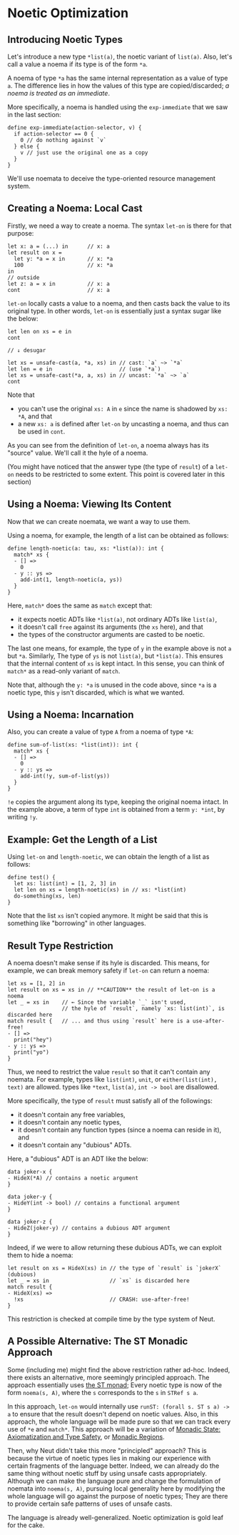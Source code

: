 # Noetic Optimization

## Introducing Noetic Types

Let's introduce a new type `*list(a)`, the noetic variant of `list(a)`. Also, let's call a value a noema if its type is of the form `*a`.

A noema of type `*a` has the same internal representation as a value of type `a`. The difference lies in how the values of this type are copied/discarded; *a noema is treated as an immediate*.

More specifically, a noema is handled using the `exp-immediate` that we saw in the last section:

```neut
define exp-immediate(action-selector, v) {
  if action-selector == 0 {
    0 // do nothing against `v`
  } else {
    v // just use the original one as a copy
  }
}
```

We'll use noemata to deceive the type-oriented resource management system.

## Creating a Noema: Local Cast

Firstly, we need a way to create a noema. The syntax `let-on` is there for that purpose:

```neut
let x: a = (...) in      // x: a
let result on x =
  let y: *a = x in       // x: *a
  100                    // x: *a
in
// outside
let z: a = x in          // x: a
cont                     // x: a
```

`let-on` locally casts a value to a noema, and then casts back the value to its original type. In other words, `let-on` is essentially just a syntax sugar like the below:

```neut
let len on xs = e in
cont

// ↓ desugar

let xs = unsafe-cast(a, *a, xs) in // cast: `a` ~> `*a`
let len = e in                     // (use `*a`)
let xs = unsafe-cast(*a, a, xs) in // uncast: `*a` ~> `a`
cont
```

Note that

- you can't use the original `xs: A` in `e` since the name is shadowed by `xs: *A`, and that
- a new `xs: a` is defined after `let-on` by uncasting a noema, and thus can be used in `cont`.

As you can see from the definition of `let-on`, a noema always has its "source" value. We'll call it the hyle of a noema.

(You might have noticed that the answer type (the type of `result`) of a `let-on` needs to be restricted to some extent. This point is covered later in this section)

## Using a Noema: Viewing Its Content

Now that we can create noemata, we want a way to use them.

Using a noema, for example, the length of a list can be obtained as follows:

```neut
define length-noetic(a: tau, xs: *list(a)): int {
  match* xs {
  - [] =>
    0
  - y :: ys =>
    add-int(1, length-noetic(a, ys))
  }
}
```

Here, `match*` does the same as `match` except that:

- it expects noetic ADTs like `*list(a)`, not ordinary ADTs like `list(a)`,
- it doesn't call `free` against its arguments (the `xs` here), and that
- the types of the constructor arguments are casted to be noetic.

The last one means, for example, the type of `y` in the example above is not `a` but `*a`. Similarly, The type of `ys` is not `list(a)`, but `*list(a)`. This ensures that the internal content of `xs` is kept intact. In this sense, you can think of `match*` as a read-only variant of `match`.

Note that, although the `y: *a` is unused in the code above, since `*a` is a noetic type, this `y` isn't discarded, which is what we wanted.

## Using a Noema: Incarnation

Also, you can create a value of type `A` from a noema of type `*A`:

```neut
define sum-of-list(xs: *list(int)): int {
  match* xs {
  - [] =>
    0
  - y :: ys =>
    add-int(!y, sum-of-list(ys))
  }
}
```

`!e` copies the argument along its type, keeping the original noema intact. In the example above, a term of type `int` is obtained from a term `y: *int`, by writing `!y`.

## Example: Get the Length of a List

Using `let-on` and `length-noetic`, we can obtain the length of a list as follows:

```neut
define test() {
  let xs: list(int) = [1, 2, 3] in
  let len on xs = length-noetic(xs) in // xs: *list(int)
  do-something(xs, len)
}
```

Note that the list `xs` isn't copied anymore. It might be said that this is something like "borrowing" in other languages.

## Result Type Restriction

A noema doesn't make sense if its hyle is discarded. This means, for example, we can break memory safety if `let-on` can return a noema:

```neut
let xs = [1, 2] in
let result on xs = xs in // **CAUTION** the result of let-on is a noema
let _ = xs in    // ← Since the variable `_` isn't used,
                 // the hyle of `result`, namely `xs: list(int)`, is discarded here
match result {   // ... and thus using `result` here is a use-after-free!
- [] =>
  print("hey")
- y :: ys =>
  print("yo")
}
```

Thus, we need to restrict the value `result` so that it can't contain any noemata. For example, types like `list(int)`, `unit`, or `either(list(int), text)` are allowed. types like `*text`, `list(a)`, `int -> bool` are disallowed.

More specifically, the type of `result` must satisfy all of the followings:

- it doesn't contain any free variables,
- it doesn't contain any noetic types,
- it doesn't contain any function types (since a noema can reside in it), and
- it doesn't contain any "dubious" ADTs.

Here, a "dubious" ADT is an ADT like the below:

```neut
data joker-x {
- HideX(*A) // contains a noetic argument
}

data joker-y {
- HideY(int -> bool) // contains a functional argument
}

data joker-z {
- HideZ(joker-y) // contains a dubious ADT argument
}
```

Indeed, if we were to allow returning these dubious ADTs, we can exploit them to hide a noema:

```neut
let result on xs = HideX(xs) in // the type of `result` is `jokerX` (dubious)
let _ = xs in                   // `xs` is discarded here
match result {
- HideX(xs) =>
  !xs                           // CRASH: use-after-free!
}
```

This restriction is checked at compile time by the type system of Neut.

## A Possible Alternative: The ST Monadic Approach

Some (including me) might find the above restriction rather ad-hoc. Indeed, there exists an alternative, more seemingly principled approach. The approach essentially uses [the ST monad](https://hackage.haskell.org/package/base-4.18.0.0/docs/Control-Monad-ST.html); Every noetic type is now of the form `noema(s, A)`, where the `s` corresponds to the `s` in `STRef s a`.

In this approach, `let-on` would internally use `runST: (forall s. ST s a) -> a` to ensure that the result doesn't depend on noetic values. Also, in this approach, the whole language will be made pure so that we can track every use of `*e` and `match*`. This approach will be a variation of [Monadic State: Axiomatization and Type Safety](https://dl.acm.org/doi/abs/10.1145/258949.258970), or [Monadic Regions](https://dl.acm.org/doi/abs/10.1145/1016848.1016867).

Then, why Neut didn't take this more "principled" approach? This is because the virtue of noetic types lies in making our experience with certain fragments of the language better. Indeed, we can already do the same thing without noetic stuff by using unsafe casts appropriately. Although we can make the language pure and change the formulation of noemata into `noema(s, A)`, pursuing local generality here by modifying the whole language will go against the purpose of noetic types; They are there to provide certain safe patterns of uses of unsafe casts.

The language is already well-generalized. Noetic optimization is gold leaf for the cake.
